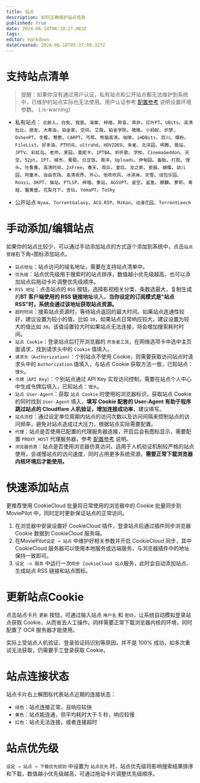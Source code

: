 ```yaml
---
title: 站点
description: 如何正确维护站点信息
published: true
date: 2024-06-18T06:10:27.083Z
tags: 
editor: markdown
dateCreated: 2024-06-18T05:37:09.327Z
---
```


# 支持站点清单

> 提醒：如果你没有通过用户认证，私有站点和公开站点都无法维护到系统中，已维护的站点实际也无法使用。用户认证参考 [配置参考](/configuration) 说明设置环境参数。
{.is-warning}

- 私有站点：
`北邮人`、`白兔`、`我堡`、`海棠`、`梓喵`、`聆音`、`库非`、`红叶PT`、`UBits`、`高清杜比`、`朋友`、`大青虫`、`铂金家`、`空间`、`艾薇`、`铂金学院`、`猪猪`、`小蚂蚁`、`织梦`、`OshenPT`、`冬樱`、`憨憨`、`CARPT`、`丐帮`、`熊猫高清`、`咖啡`、`iHDBits`、`百川`、`蝶粉`、`FileList`、`好多油`、`PT时间`、`ultrahd`、`HDVIDEO`、`朱雀`、`北洋园`、`明教`、`兽站`、`JPTV`、`彩虹岛`、`老师`、`家园`、`莫妮卡`、`1PTBA`、`听听歌`、`学校`、`CinemaGeddon`、`天空`、`52pt`、`IPT`、`城市`、`葡萄`、`红豆饭`、`南洋`、`Uploads`、`伊甸园`、`备胎`、`打胶`、`馒头`、`吐鲁番`、`高清时间`、`2xFree`、`春天`、`观众`、`皇后`、`龙之家`、`瓷器`、`蝴蝶`、`幼儿园`、`阿童木`、`自由农场`、`高清视界`、`开心`、`他吹吹风`、`冰淇淋`、`天雪`、`烧包乐园`、`Rousi`、`OKPT`、`猫站`、`PTLSP`、`梓喵`、`象站`、`AGSVPT`、`星空`、`鲨鱼`、`麒麟`、`萝莉`、`青蛙`、`蟹黄堡`、`花梨月下`、`杏坛`、`YemaPT`、`ToSky`

- 公开站点
`Nyaa`、`TorrentGalaxy`、`ACG.RIP`、`MiKan`、`动漫花园`、`TorrentLeech`

# 手动添加/编辑站点

如果你的站点比较少，可以通过手动添加站点的方式逐个添加到系统中，点击`站点管理`右下角`+`图标添加站点。

- `站点地址`：站点访问的域名地址，需要在支持站点清单中。
- `优先级`：站点优先级用于搜索时的站点排序，数值越小优先级越高，也可以添加站点后拖动卡片调整优先级顺序。
- `RSS 地址`：点击站点的 `RSS` 按钮，选择影视相关分类，条数选最大，复制生成的**BT 客户端使用的 RSS 链接地址**填入。**当你设定的订阅模式是"站点 RSS"时，系统会通过该地址获取站点资源。**
- `超时时间`：搜索站点资源时，等待站点返回的最大时间。如果站点连通性较好，建议设置为较小的值，比如 `10`，如果站点日常响应较大，建议设置为较大的值比如 `30`。该值设置较大时如果站点无法连接，将会增加搜索耗时时间。
- `站点 Cookie`：登录站点后打开浏览器的 `开发者工具`，在网络选项卡中选中主页面请求，找到请求头中的 `Cookie` 值填入。
- `请求头（Authorization）`：个别站点不使用 Cookie，则需要获取访问站点时请求头中的 `Authorization` 值填入，与站点 Cookie 获取方法一致，已知站点：`馒头`。
- `令牌（API Key）`：个别站点通过 API Key 实现访问控制，需要在站点个人中心中生成令牌后填入，已知站点：`馒头`。
- `站点 User-Agent`：获取 `站点 Cookie` 时使用的浏览器标识，获取站点 Cookie 的同时找到 `User-Agent` 填入，**填写 Cookie 配套的 User-Agent 有助于程序跳过站点的 Cloudflare 人机验证，增加连接成功率**，建议填写。
- `站点流控`：通过设定单位周期内站点的访问次数以及访问间隔来控制站点的访问频率，避免对站点造成过大压力，根据站点实际需要配置。
- `代理`：站点是否使用已配置的代理服务器连接，开启后会有图标显示，需要配置 `PROXY_HOST` 代理服务器，参考 [配置参考](/configuration) 说明。
- `浏览器仿真`：站点是否使用浏览器仿真访问，适用于人机验证机制较严格的站点使用，会减慢站点的访问速度，同时占用更多系统资源。**需要正常下载浏览器内核环境后才能使用。**

# 快速添加站点

更推荐使用 CookieCloud 批量将日常使用的浏览器中的 Cookie 批量同步到 MoviePilot 中，同时定时更新保证站点的正常访问。

1. 在浏览器中安装设置好 CookieCloud 插件，登录站点后通过插件同步浏览器 Cookie 数据到 CookieCloud 服务端。
2. 在MoviePilot`设定 → 站点` 中维护好相关参数并开启 CookieCloud 同步，其中 CookieCloud 服务器可以使用本地服务或远端服务，与浏览器插件中的地址保持一致即可。
3. `设定 -> 服务` 中运行一次`同步 CookieCloud 站点`服务，此时会自动添加站点、生成站点 RSS 链接和站点图标。

# 更新站点Cookie

点击站点卡片 `更新` 按钮，可通过输入站点 `用户名` 和 `密码`，让系统自动模拟登录站点获取 Cookie，从而省去人工操作。同样需要正常下载浏览器内核的环境，同时配置了 OCR 服务器才能使用。

实际上受站点人机验证、登录验证码识别等原因，并不是 100% 成功，如多次重试无法获取，仍需要手工登录获取 Cookie。

# 站点连接状态

站点卡片右上解图标代表站点近期的连接状态：

- `绿色`：站点连接正常，且响应较快
- `黄色`：站点能连通，但平均耗时大于 5 秒，响应较慢
- `红色`：站点无法连接，或者连接超时

# 站点优先级

`设定 → 站点 → 下载优先规则` 中设置为 `站点优先` 时，站点优先级将影响搜索结果排序和下载，数值越小优先级越高，可通过拖动卡片调整优先级顺序。